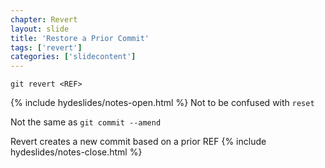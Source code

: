 ```yaml
---
chapter: Revert
layout: slide
title: 'Restore a Prior Commit'
tags: ['revert']
categories: ['slidecontent']
---
```


	git revert <REF>

{% include hydeslides/notes-open.html %}
Not to be confused with `reset`

Not the same as `git commit --amend`

Revert creates a new commit based on a prior REF
{% include hydeslides/notes-close.html %}

